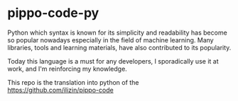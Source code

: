 # pippo-code-py

Python which syntax is known for its simplicity and readability has become so popular nowadays especially in the field of machine learning.
Many libraries, tools and learning materials, have also contributed to its popularity.

Today this language is a must for any developers, I sporadically use it at work, and I'm reinforcing my knowledge.

This repo is the translation into python of the https://github.com/ilizin/pippo-code 
